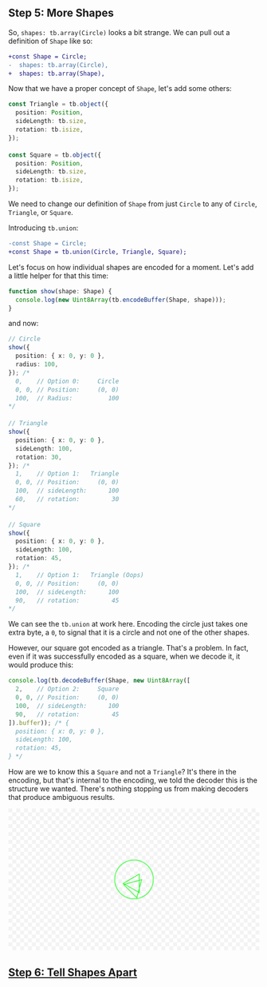 ## Step 5: More Shapes

So, `shapes: tb.array(Circle)` looks a bit strange. We can pull out a definition
of `Shape` like so:

```diff
+const Shape = Circle;
-  shapes: tb.array(Circle),
+  shapes: tb.array(Shape),
```

Now that we have a proper concept of `Shape`, let's add some others:

```ts
const Triangle = tb.object({
  position: Position,
  sideLength: tb.size,
  rotation: tb.isize,
});

const Square = tb.object({
  position: Position,
  sideLength: tb.size,
  rotation: tb.isize,
});
```

We need to change our definition of `Shape` from just `Circle` to any of
`Circle`, `Triangle`, or `Square`.

Introducing `tb.union`:

```diff
-const Shape = Circle;
+const Shape = tb.union(Circle, Triangle, Square);
```

Let's focus on how individual shapes are encoded for a moment. Let's add a
little helper for that this time:

```ts
function show(shape: Shape) {
  console.log(new Uint8Array(tb.encodeBuffer(Shape, shape)));
}
```

and now:

```ts
// Circle
show({
  position: { x: 0, y: 0 },
  radius: 100,
}); /*
  0,    // Option 0:     Circle
  0, 0, // Position:     (0, 0)
  100,  // Radius:          100
*/

// Triangle
show({
  position: { x: 0, y: 0 },
  sideLength: 100,
  rotation: 30,
}); /*
  1,    // Option 1:   Triangle
  0, 0, // Position:     (0, 0)
  100,  // sideLength:      100
  60,   // rotation:         30
*/

// Square
show({
  position: { x: 0, y: 0 },
  sideLength: 100,
  rotation: 45,
}); /*
  1,    // Option 1:   Triangle (Oops)
  0, 0, // Position:     (0, 0)
  100,  // sideLength:      100
  90,   // rotation:         45
*/
```

We can see the `tb.union` at work here. Encoding the circle just takes one extra
byte, a `0`, to signal that it is a circle and not one of the other shapes.

However, our square got encoded as a triangle. That's a problem. In fact, even
if it was successfully encoded as a square, when we decode it, it would produce
this:

```ts
console.log(tb.decodeBuffer(Shape, new Uint8Array([
  2,    // Option 2:     Square
  0, 0, // Position:     (0, 0)
  100,  // sideLength:      100
  90,   // rotation:         45
]).buffer)); /* {
  position: { x: 0, y: 0 },
  sideLength: 100,
  rotation: 45,
} */
```

How are we to know this a `Square` and not a `Triangle`? It's there in the
encoding, but that's internal to the encoding, we told the decoder this is the
structure we wanted. There's nothing stopping us from making decoders that
produce ambiguous results.

![Drawing](./drawing.png)

## [Step 6: Tell Shapes Apart](../step06/README.md)
